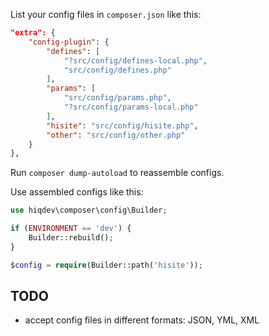 List your config files in `composer.json` like this:

```json
"extra": {
    "config-plugin": {
        "defines": [
            "?src/config/defines-local.php",
            "src/config/defines.php"
        ],
        "params": [
            "src/config/params.php",
            "?src/config/params-local.php"
        ],
        "hisite": "src/config/hisite.php",
        "other": "src/config/other.php"
    }
},
```

Run `composer dump-autoload` to reassemble configs.

Use assembled configs like this:

```php
use hiqdev\composer\config\Builder;

if (ENVIRONMENT == 'dev') {
    Builder::rebuild();
}

$config = require(Builder::path('hisite'));
```

## TODO

- accept config files in different formats: JSON, YML, XML

